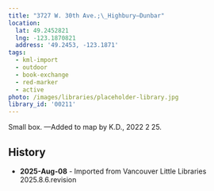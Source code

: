 ```yaml
---
title: "3727 W. 30th Ave.;\_Highbury—Dunbar"
location:
  lat: 49.2452821
  lng: -123.1870821
  address: '49.2453, -123.1871'
tags:
  - kml-import
  - outdoor
  - book-exchange
  - red-marker
  - active
photo: /images/libraries/placeholder-library.jpg
library_id: '00211'
---
```

Small box.
—Added to map by K.D., 2022 2 25.  

## History
- **2025-Aug-08** - Imported from Vancouver Little Libraries 2025.8.6.revision
